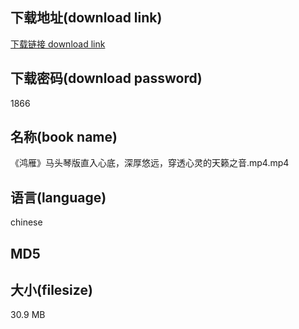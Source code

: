 ## 下载地址(download link)
[下载链接 download link](https://tutu365.netlify.app/?s=%E3%80%8A%E9%B8%BF%E9%9B%81%E3%80%8B%E9%A9%AC%E5%A4%B4%E7%90%B4%E7%89%88%E7%9B%B4%E5%85%A5%E5%BF%83%E5%BA%95%EF%BC%8C%E6%B7%B1%E5%8E%9A%E6%82%A0%E8%BF%9C%EF%BC%8C%E7%A9%BF%E9%80%8F%E5%BF%83%E7%81%B5%E7%9A%84%E5%A4%A9%E7%B1%81%E4%B9%8B%E9%9F%B3.mp4)

## 下载密码(download password)
1866

## 名称(book name)
《鸿雁》马头琴版直入心底，深厚悠远，穿透心灵的天籁之音.mp4.mp4

## 语言(language)
chinese

## MD5


## 大小(filesize)
30.9 MB

